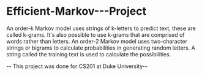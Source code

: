 # Efficient-Markov---Project

An order-k Markov model uses strings of k-letters to predict text, these are called k-grams. It's also possible to use k-grams that are comprised of words rather than letters. An order-2 Markov model uses two-character strings or bigrams to calculate probabilities in generating random letters. A string called the training text is used to calculate the possibilities. 

-- This project was done for CS201 at Duke University--
